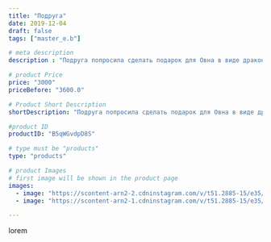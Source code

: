 ```yaml
---
title: "Подруга"
date: 2019-12-04
draft: false
tags: ["master_e.b"]

# meta description
description : "Подруга попросила сделать подарок для Овна в виде дракона... ну вот что получилось))"

# product Price
price: "3000"
priceBefore: "3600.0"

# Product Short Description
shortDescription: "Подруга попросила сделать подарок для Овна в виде дракона... ну вот что получилось))"

#product ID
productID: "B5qWGvdpD8S"

# type must be "products"
type: "products"

# product Images
# first image will be shown in the product page
images:
  - image: "https://scontent-arn2-2.cdninstagram.com/v/t51.2885-15/e35/75214718_210079296661824_4661524983698577778_n.jpg?_nc_ht=scontent-arn2-2.cdninstagram.com&_nc_cat=100&_nc_ohc=Fsdgta4tfdQAX-krgUh&se=7&tp=1&oh=22a5e44af3012023c509462946fdc60e&oe=605DE012&ig_cache_key=MjE5MTY2MTM4MDI5ODgyNjQ1NA%3D%3D.2"
  - image: "https://scontent-arn2-1.cdninstagram.com/v/t51.2885-15/e35/73214925_980652642296039_808736194973203918_n.jpg?_nc_ht=scontent-arn2-1.cdninstagram.com&_nc_cat=111&_nc_ohc=tXAqptbpNi0AX_9wnn4&se=7&tp=1&oh=19c5aac96e220fcb5c99dbf2a3f008b2&oe=605DF70F&ig_cache_key=MjE5MTY2MTM4MTE3OTY2NDYyOA%3D%3D.2"

---
```

lorem
